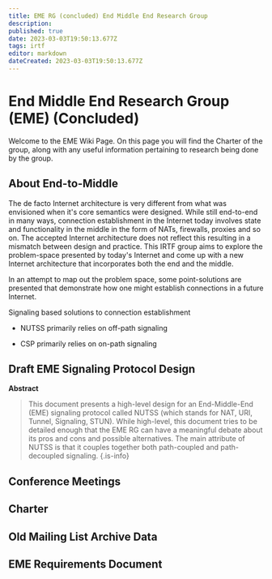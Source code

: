 ```yaml
---
title: EME RG (concluded) End Middle End Research Group
description: 
published: true
date: 2023-03-03T19:50:13.677Z
tags: irtf
editor: markdown
dateCreated: 2023-03-03T19:50:13.677Z
---
```


# End Middle End Research Group (EME) (Concluded)

Welcome to the EME Wiki Page.  On this page you will find the Charter of the group, along with any useful information pertaining to research being done by the group.

## About End-to-Middle 

The de facto Internet architecture is very different from what was envisioned when it's core 
semantics were designed. While still end-to-end in many ways, connection establishment in the 
Internet today involves state and functionality in the middle in the form of NATs, firewalls, 
proxies and so on. The accepted Internet architecture does not reflect this resulting in a 
mismatch between design and practice. This IRTF group aims to explore the problem-space 
presented by today's Internet and come up with a new Internet architecture that incorporates 
both the end and the middle. 

In an attempt to map out the problem space, some point-solutions are presented that demonstrate 
how one might establish connections in a future Internet. 

Signaling based solutions to connection establishment 

* NUTSS primarily relies on off-path signaling 

* CSP primarily relies on on-path signaling 

## Draft EME Signaling Protocol Design

**Abstract**

>    This document presents a high-level design for an End-Middle-End
>    (EME) signaling protocol called NUTSS (which stands for NAT, URI,
>    Tunnel, Signaling, STUN).  While high-level, this document tries to
>    be detailed enough that the EME RG can have a meaningful debate about
>    its pros and cons and possible alternatives.  The main attribute of
>    NUTSS is that it couples together both path-coupled and path-
>    decoupled signaling.
{.is-info}



## Conference Meetings 



## Charter 



## Old Mailing List Archive Data 




## EME Requirements Document 


